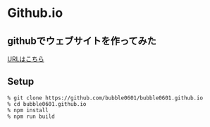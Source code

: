 # Github.io

## githubでウェブサイトを作ってみた
[URLはこちら](https://bubble0601.github.io)

## Setup
```
% git clone https://github.com/bubble0601/bubble0601.github.io
% cd bubble0601.github.io
% npm install
% npm run build
```
